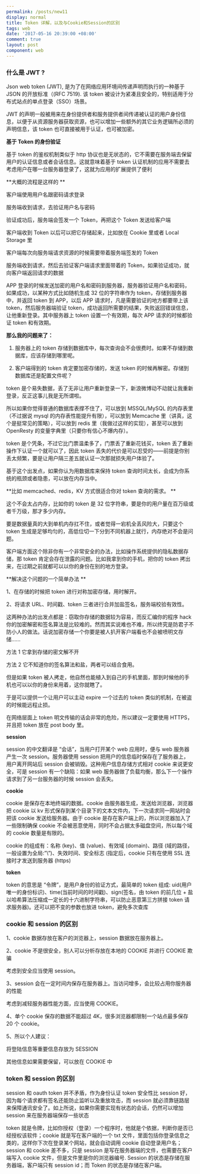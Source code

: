 ```yaml
---
permalink: /posts/new11
display: normal
title: Token 详解，以及与Cookie和Session的区别
tags: web
date: '2017-05-16 20:39:00 +08:00'
comment: true
layout: post
component: web
---
```

### 什么是 JWT ?

Json web token (JWT), 是为了在网络应用环境间传递声明而执行的一种基于 JSON 的开放标准（(RFC 7519). 该 token 被设计为紧凑且安全的，特别适用于分布式站点的单点登录（SSO）场景。

JWT 的声明一般被用来在身份提供者和服务提供者间传递被认证的用户身份信息，以便于从资源服务器获取资源，也可以增加一些额外的其它业务逻辑所必须的声明信息，该 token 也可直接被用于认证，也可被加密。

**基于 Token 的身份验证**

基于 token 的鉴权机制类似于 http 协议也是无状态的，它不需要在服务端去保留用户的认证信息或者会话信息。这就意味着基于 token 认证机制的应用不需要去考虑用户在哪一台服务器登录了，这就为应用的扩展提供了便利

**大概的流程是这样的**

客户端使用用户名跟密码请求登录

服务端收到请求，去验证用户名与密码

验证成功后，服务端会签发一个 Token，再把这个 Token 发送给客户端

客户端收到 Token 以后可以把它存储起来，比如放在 Cookie 里或者 Local Storage 里

客户端每次向服务端请求资源的时候需要带着服务端签发的 Token

服务端收到请求，然后去验证客户端请求里面带着的 Token，如果验证成功，就向客户端返回请求的数据

APP 登录的时候发送加密的用户名和密码到服务器，服务器验证用户名和密码，如果成功，以某种方式比如随机生成 32 位的字符串作为 token，存储到服务器中，并返回 token 到 APP，以后 APP 请求时，凡是需要验证的地方都要带上该 token，然后服务器端验证 token，成功返回所需要的结果，失败返回错误信息，让他重新登录。其中服务器上 token 设置一个有效期，每次 APP 请求的时候都验证 token 和有效期。

**那么我的问题来了：** 
1. 服务器上的 token 存储到数据库中，每次查询会不会很费时。如果不存储到数据库，应该存储到哪里呢。

2. 客户端得到的 token 肯定要加密存储的，发送 token 的时候再解密。存储到数据库还是配置文件呢？

token 是个易失数据，丢了无非让用户重新登录一下，新浪微博动不动就让我重新登录，反正这事儿我是无所谓啦。

所以如果你觉得普通的数据库表撑不住了，可以放到 MSSQL/MySQL 的内存表里（不过据说 mysql 的内存表性能提升有限），可以放到 Memcache 里（讲真，这个是挺常见的策略），可以放到 redis 里（我做过这样的实现），甚至可以放到 OpenResty 的变量字典里（只要你有信心不爆内存）。

token 是个凭条，不过它比门票温柔多了，门票丢了重新花钱买，token 丢了重新操作下认证一个就可以了，因此 token 丢失的代价是可以忍受的——前提是你别丢太频繁，要是让用户隔三差五就认证一次那就损失用户体验了。

基于这个出发点，如果你认为用数据库来保持 token 查询时间太长，会成为你系统的瓶颈或者隐患，可以放在内存当中。

**比如 memcached、redis，KV 方式很适合你对 token 查询的需求。**

这个不会太占内存，比如你的 token 是 32 位字符串，要是你的用户量在百万级或者千万级，那才多少内存。

要是数据量真的大到单机内存扛不住，或者觉得一宕机全丢风险大，只要这个 token 生成是足够均匀的，高低位切一下分到不同机器上就行，内存绝对不会是问题。

客户端方面这个除非你有一个非常安全的办法，比如操作系统提供的隐私数据存储，那 token 肯定会存在泄露的问题。比如我拿到你的手机，把你的 token 拷出来，在过期之前就都可以以你的身份在别的地方登录。

**解决这个问题的一个简单办法**

1、在存储的时候把 token 进行对称加密存储，用时解开。

2、将请求 URL、时间戳、token 三者进行合并加盐签名，服务端校验有效性。

这两种办法的出发点都是：窃取你存储的数据较为容易，而反汇编你的程序 hack 你的加密解密和签名算法是比较难的。然而其实说难也不难，所以终究是防君子不防小人的做法。话说加密存储一个你要是被人扒开客户端看也不会被喷明文存储……

方法 1 它拿到存储的密文解不开

方法 2 它不知道你的签名算法和盐，两者可以结合食用。

但是如果 token 被人拷走，他自然也能植入到自己的手机里面，那到时候他的手机也可以以你的身份来用着，这你就瞎了。

于是可以提供一个让用户可以主动 expire 一个过去的 token 类似的机制，在被盗的时候能远程止损。

在网络层面上 token 明文传输的话会非常的危险，所以建议一定要使用 HTTPS，并且把 token 放在 post body 里。

**session**

session 的中文翻译是 “会话”，当用户打开某个 web 应用时，便与 web 服务器产生一次 session。服务器使用 session 把用户的信息临时保存在了服务器上，用户离开网站后 session 会被销毁。这种用户信息存储方式相对 cookie 来说更安全，可是 session 有一个缺陷：如果 web 服务器做了负载均衡，那么下一个操作请求到了另一台服务器的时候 session 会丢失。

**cookie**

cookie 是保存在本地终端的数据。cookie 由服务器生成，发送给浏览器，浏览器把 cookie 以 kv 形式保存到某个目录下的文本文件内，下一次请求同一网站时会把该 cookie 发送给服务器。由于 cookie 是存在客户端上的，所以浏览器加入了一些限制确保 cookie 不会被恶意使用，同时不会占据太多磁盘空间，所以每个域的 cookie 数量是有限的。

cookie 的组成有：名称 (key)、值 (value)、有效域 (domain)、路径 (域的路径，一般设置为全局:”\”)、失效时间、安全标志 (指定后，cookie 只有在使用 SSL 连接时才发送到服务器 (https)

**token**

token 的意思是 “令牌”，是用户身份的验证方式，最简单的 token 组成: uid(用户唯一的身份标识)、time(当前时间的时间戳)、sign(签名，由 token 的前几位 + 盐以哈希算法压缩成一定长的十六进制字符串，可以防止恶意第三方拼接 token 请求服务器)。还可以把不变的参数也放进 token，避免多次查库

### cookie 和 session 的区别

1、cookie 数据存放在客户的浏览器上，session 数据放在服务器上。

2、cookie 不是很安全，别人可以分析存放在本地的 COOKIE 并进行 COOKIE 欺骗

考虑到安全应当使用 session。

3、session 会在一定时间内保存在服务器上。当访问增多，会比较占用你服务器的性能

考虑到减轻服务器性能方面，应当使用 COOKIE。

4、单个 cookie 保存的数据不能超过 4K，很多浏览器都限制一个站点最多保存 20 个 cookie。

5、所以个人建议：

将登陆信息等重要信息存放为 SESSION

其他信息如果需要保留，可以放在 COOKIE 中

### token 和 session 的区别

session 和 oauth token 并不矛盾，作为身份认证 token 安全性比 session 好，因为每个请求都有签名还能防止监听以及重放攻击，而 session 就必须靠链路层来保障通讯安全了。如上所说，如果你需要实现有状态的会话，仍然可以增加 session 来在服务器端保存一些状态

token 就是令牌，比如你授权（登录）一个程序时，他就是个依据，判断你是否已经授权该软件；cookie 就是写在客户端的一个 txt 文件，里面包括你登录信息之类的，这样你下次在登录某个网站，就会自动调用 cookie 自动登录用户名；session 和 cookie 差不多，只是 session 是写在服务器端的文件，也需要在客户端写入 cookie 文件，但是文件里是你的浏览器编号. Session 的状态是存储在服务器端，客户端只有 session id；而 Token 的状态是存储在客户端。
